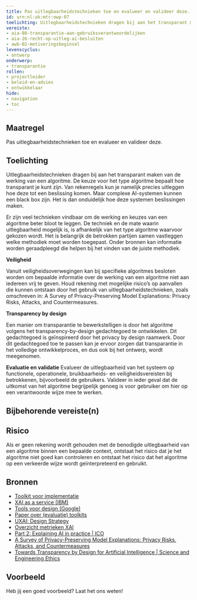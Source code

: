 ```yaml
---
title: Pas uitlegbaarheidstechnieken toe en evalueer en valideer deze.
id: urn:nl:ak:mtr:owp-07
toelichting: Uitlegbaarheidstechnieken dragen bij aan het transparant maken van de werking van een algoritme.
vereiste:
- aia-08-transparantie-aan-gebruiksverantwoordelijken
- aia-26-recht-op-uitleg-ai-besluiten
- awb-02-motiveringsbeginsel
levenscyclus:
- ontwerp
onderwerp:
- transparantie
rollen:
- projectleider
- beleid-en-advies
- ontwikkelaar
hide:
- navigation
- toc
---
```


<!-- tags -->

## Maatregel
Pas uitlegbaarheidstechnieken toe en evalueer en valideer deze.

## Toelichting
Uitlegbaarheidstechnieken dragen bij aan het transparant maken van de werking van een algoritme.
De keuze voor het type algoritme bepaalt hoe transparant je kunt zijn. Van rekenregels kun je namelijk precies uitleggen hoe deze tot een beslissing komen. Maar complexe AI-systemen kunnen een black box zijn.  Het is dan onduidelijk hoe deze systemen beslissingen maken. 

Er zijn veel technieken vindbaar om de werking en keuzes van een algoritme beter bloot te leggen. De techniek en de mate waarin uitlegbaarheid mogelijk is, is afhankelijk van het type algoritme waarvoor gekozen wordt. Het is belangrijk de betrokken partijen samen vastleggen welke methodiek moet worden toegepast. Onder bronnen kan informatie worden geraadpleegd die helpen bij het vinden van de juiste methodiek. 

**Veiligheid**

Vanuit veiligheidsoverwegingen kan bij specifieke algoritmes besloten worden om bepaalde informatie over de werking van een algoritme niet aan iedereen vrij te geven. Houd rekening met mogelijke risico’s op aanvallen die kunnen ontstaan door het gebruik van uitlegbaarheidstechnieken, zoals omschreven in: A Survey of Privacy-Preserving Model Explanations: Privacy Risks, Attacks, and Countermeasures. 

**Transparency by design** 

Een manier om transparantie te bewerkstelligen is door het algoritme volgens het transparency-by-design gedachtegoed te ontwikkelen. Dit gedachtegoed is geïnspireerd door het privacy by design raamwerk. Door dit gedachtegoed toe te passen kan je ervoor zorgen dat transparantie in het volledige ontwikkelproces, en dus ook bij het ontwerp, wordt meegenomen. 

**Evaluatie en validatie**
Evalueer de uitlegbaarheid van het systeem op functionele, operationele, bruikbaarheids- en veiligheidsvereisten bij betrokkenen, bijvoorbeeld de gebruikers. Valideer in ieder geval dat de uitkomst van het algoritme begrijpelijk genoeg is voor gebruiker om hier op een verantwoorde wijze mee te werken. 

## Bijbehorende vereiste(n)

<!-- list_vereisten_on_maatregelen_page -->

## Risico
Als er geen rekening wordt gehouden met de benodigde uitlegbaarheid van een algoritme binnen een bepaalde context, ontstaat het risico dat je het algoritme niet goed kan controleren en ontstaat het risico dat het algoritme op een verkeerde wijze wordt geïnterpreteerd en gebruikt. 

## Bronnen
- [Toolkit voor implementatie](https://xaitk.org/)
- [XAI as a service (IBM)](https://research.ibm.com/blog/ai-explainability-360)
- [Tools voor design (Google)](https://pair.withgoogle.com/)
- [Paper over (evaluatie) toolkits](https://www.ijcai.org/proceedings/2023/0747.pdf)
- [UXAI: Design Strategy](https://www.uxai.design/design-strategy)
- [Overzicht metrieken XAI](https://dl.acm.org/doi/pdf/10.1145/3583558)
- [Part 2: Explaining AI in practice | ICO](https://ico.org.uk/for-organisations/uk-gdpr-guidance-and-resources/artificial-intelligence/explaining-decisions-made-with-artificial-intelligence/part-2-explaining-ai-in-practice/)
- [A Survey of Privacy-Preserving Model Explanations: Privacy Risks, Attacks, and Countermeasures](https://arxiv.org/pdf/2404.00673)
- [Towards Transparency by Design for Artificial Intelligence | Science and Engineering Ethics](https://link.springer.com/article/10.1007/s11948-020-00276-4)

## Voorbeeld

Heb jij een goed voorbeeld? Laat het ons weten!
